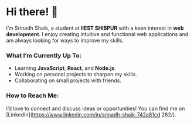 # Hi there! 👋  

I’m Srinadh Shaik, a student at **IIEST SHIBPUR** with a keen interest in **web development**. I enjoy creating intuitive and functional web applications and am always looking for ways to improve my skills.  

### What I’m Currently Up To:  
- Learning **JavaScript**, **React**, and **Node.js**.  
- Working on personal projects to sharpen my skills.  
- Collaborating on small projects with friends.  

### How to Reach Me:  
I’d love to connect and discuss ideas or opportunities!
You can find me on [LinkedIn](https://www.linkedin.com/in/srinadh-shaik-742a81cd 282/).  
